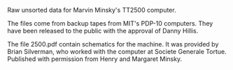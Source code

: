 Raw unsorted data for Marvin Minsky's TT2500 computer.

The files come from backup tapes from MIT's PDP-10 computers.
They have been released to the public with the approval of Danny Hillis.

The file 2500.pdf contain schematics for the machine.  It was provided
by Brian Silverman, who worked with the computer at Societe Generale
Tortue.  Published with permission from Henry and Margaret Minsky.
